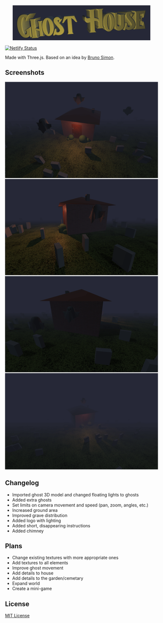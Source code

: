 <div align="center">


![Ghost House](./images/logo.png)


</div>


[![Netlify Status](https://api.netlify.com/api/v1/badges/a1a3230f-df4f-489a-93c7-4772851f662e/deploy-status)](https://app.netlify.com/sites/ghost-house-3d/deploys)

Made with Three.js.
Based on an idea by [Bruno Simon](https://github.com/brunosimon).


## Screenshots

![Screenshot 1](./images/screenshot_01.png)
![Screenshot 2](./images/screenshot_02.png)
![Screenshot 3](./images/screenshot_03.png)
![Screenshot 4](./images/screenshot_04.png)


## Changelog
- Imported ghost 3D model and changed floating lights to ghosts
- Added extra ghosts
- Set limits on camera movement and speed (pan, zoom, angles, etc.)
- Increased ground area
- Improved grave distribution
- Added logo with lighting
- Added short, disappearing instructions
- Added chimney


## Plans
- Change existing textures with more appropriate ones
- Add textures to all elements
- Improve ghost movement
- Add details to house
- Add details to the garden/cemetary
- Expand world
- Create a mini-game


## License
[MIT License](https://opensource.org/licenses/MIT)
